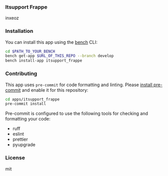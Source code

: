 ### Itsupport Frappe

inxeoz

### Installation

You can install this app using the [bench](https://github.com/frappe/bench) CLI:

```bash
cd $PATH_TO_YOUR_BENCH
bench get-app $URL_OF_THIS_REPO --branch develop
bench install-app itsupport_frappe
```

### Contributing

This app uses `pre-commit` for code formatting and linting. Please [install pre-commit](https://pre-commit.com/#installation) and enable it for this repository:

```bash
cd apps/itsupport_frappe
pre-commit install
```

Pre-commit is configured to use the following tools for checking and formatting your code:

- ruff
- eslint
- prettier
- pyupgrade

### License

mit
